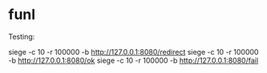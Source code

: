 # funl
Testing:

siege -c 10 -r 100000 -b http://127.0.0.1:8080/redirect
siege -c 10 -r 100000 -b http://127.0.0.1:8080/ok
siege -c 10 -r 100000 -b http://127.0.0.1:8080/fail



